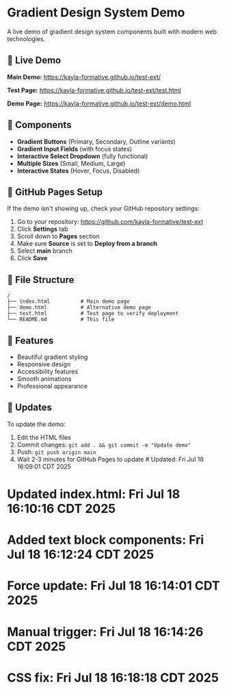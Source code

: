 # Gradient Design System Demo

A live demo of gradient design system components built with modern web technologies.

## 🚀 Live Demo

**Main Demo:** https://kayla-formative.github.io/test-ext/

**Test Page:** https://kayla-formative.github.io/test-ext/test.html

**Demo Page:** https://kayla-formative.github.io/test-ext/demo.html

## 🎨 Components

- **Gradient Buttons** (Primary, Secondary, Outline variants)
- **Gradient Input Fields** (with focus states)
- **Interactive Select Dropdown** (fully functional)
- **Multiple Sizes** (Small, Medium, Large)
- **Interactive States** (Hover, Focus, Disabled)

## 🔧 GitHub Pages Setup

If the demo isn't showing up, check your GitHub repository settings:

1. Go to your repository: https://github.com/kayla-formative/test-ext
2. Click **Settings** tab
3. Scroll down to **Pages** section
4. Make sure **Source** is set to **Deploy from a branch**
5. Select **main** branch
6. Click **Save**

## 📁 File Structure

```
/
├── index.html          # Main demo page
├── demo.html           # Alternative demo page
├── test.html           # Test page to verify deployment
└── README.md           # This file
```

## 🎯 Features

- Beautiful gradient styling
- Responsive design
- Accessibility features
- Smooth animations
- Professional appearance

## 🔄 Updates

To update the demo:
1. Edit the HTML files
2. Commit changes: `git add . && git commit -m "Update demo"`
3. Push: `git push origin main`
4. Wait 2-3 minutes for GitHub Pages to update # Updated: Fri Jul 18 16:09:01 CDT 2025
# Updated index.html: Fri Jul 18 16:10:16 CDT 2025
# Added text block components: Fri Jul 18 16:12:24 CDT 2025
# Force update: Fri Jul 18 16:14:01 CDT 2025
# Manual trigger: Fri Jul 18 16:14:26 CDT 2025
# CSS fix: Fri Jul 18 16:18:18 CDT 2025
